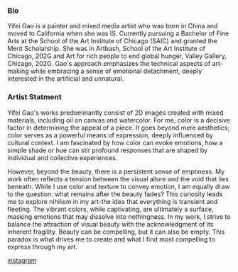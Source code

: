 ### Bio

Yifei Gao is a painter and mixed media artist who was born in China and moved to
California when she was IS. Currently pursuing a Bachelor of Fine Arts at the School of the Art
Institute of Chicago (SAIC) and granted the Merit Scholarship. She was in Artbash, School of
the Art Institute of Chicago, 202G and Art for rich people to end global hunger, Valley Gallery,
Chicago, 202G. Gao's approach emphasizes the technical aspects of art-making while
embracing a sense of emotional detachment, deeply interested in the artificial and unnatural.

### Artist Statment

Yifei Gao's works predominantly consist of 2D images created with mixed materials,
including oil on canvas and watercolor. For me, color is a decisive factor in determining the
appeal of a piece. It goes beyond mere aesthetics; color serves as a powerful means of
expression, deeply influenced by cultural context. I am fascinated by how color can evoke
emotions, how a simple shade or hue can stir profound responses that are shaped by individual
and collective experiences.

However, beyond the beauty, there is a persistent sense of emptiness. My work often
reflects a tension between the visual allure and the void that lies beneath. While I use color and
texture to convey emotion, I am equally draw to the question: what remains after the beauty
fades? This curiosity leads me to explore nihilism in my art-the idea that everything is
transient and fleeting. The vibrant colors, while captivating, are ultimately a surface, masking
emotions that may dissolve into nothingness. In my work, I strive to balance the attraction of
visual beauty with the acknowledgment of its inherent fragility. Beauty can be compelling, but
it can also be empty. This paradox is what drives me to create and what I find most compelling
to express through my art.


[instagram](https://www.instagram.com/fay_yifeigao_artwork/)
